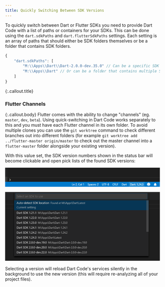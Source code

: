 ```yaml
---
title: Quickly Switching Between SDK Versions
---
```


To quickly switch between Dart or Flutter SDKs you need to provide Dart Code with a list of paths or containers for your SDKs. This can be done using the `dart.sdkPaths` and `dart.flutterSdkPaths` settings. Each setting is an array of paths that should either be SDK folders themselves or be a folder that contains SDK folders.
	

```js
{
	"dart.sdkPaths": [
		"M:\\Apps\\Dart\\Dart-2.0.0-dev.35.0" // Can be a specific SDK folder
		"M:\\Apps\\Dart" // Or can be a folder that contains multiple SDKs
	]
}
```

{:.callout.title}
### Flutter Channels

{:.callout.body}
Flutter comes with the ability to change "channels" (eg. `master`, `dev`, `beta`). Using quick-switching in Dart Code works separately to this and you must have each Flutter channel in its own folder. To avoid multiple clones you can use the `git worktree` command to check different branches out into different folders (for example `git worktree add ../flutter-master origin/master` to check out the master channel into a `flutter-master` folder alongside your existing version).

With this value set, the SDK version numbers shown in the status bar will become clickable and open pick lists of the found SDK versions:

![The Dart SDK version number in the status bar](/images/version_in_status_bar.png)

![The SDK version pick list](/images/version_picklist.png)

Selecting a version will reload Dart Code's services silently in the background to use the new version (this will require re-analyzing all of your project files).
